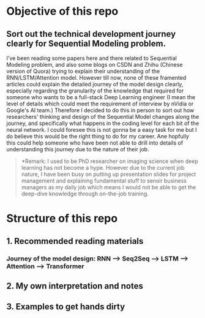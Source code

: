 # Objective of this repo
## Sort out the technical development journey clearly for Sequential Modeling problem.

I've been reading some papers here and there related to Sequential Modeling problem, and also some blogs on CSDN and Zhihu (Chinese version of Quora) trying to explain their understanding of the RNN/LSTM/Attention model. However till now, none of these framented articles could explain the detailed journey of the model design clearly, especially regarding the granularity of the knowledge that required for someone who wants to be a full-stack Deep Learning engineer (I mean the level of details which could meet the requirement of interview by nVidia or Google's AI team.) Therefore I decided to do this in person to sort out how researchers' thinking and design of the Sequential Model changes along the journey, and specifically what happens in the coding level for each bit of the neural network. I could foresee this is not gonna be a easy task for me but I do believe this would be the right thing to do for my career. Ane hopfully this could help someone who have been not able to drill into details of understanding this journey due to the nature of their job. 

>*Remark: I used to be PhD researcher on imaging science when deep learning has not become a hype. However due to the current job nature, I have been busy on putting up presentation slides for project management and explaining fundamental stuff to senoir business managers as my daily job which means I would not be able to get the deep-dive knowledge through on-the-job training.


# Structure of this repo

## 1. Recommended reading materials

### Journey of the model design: RNN --> Seq2Seq --> LSTM --> Attention --> Transformer

## 2. My own interpretation and notes
## 3. Examples to get hands dirty
